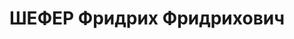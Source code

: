 ---
title: ШЕФЕР Фридрих Фридрихович
description: 'Род. в 1892, Германия, немец, обр.: среднее, член ВКП(б) с 1918 г. Проживал:
  Москва. Начальник центральной бухгалтерии наркомата тяжелой промышленности.

  Арестован 07.09.1937. Приговор: ВК ВС СССР, 28.11.1937 – ВМН. Расстрелян 28.11.1937,
  г.Москва, захоронен в "Коммунарке".

  Реабилитирован ВК ВС СССР 02.08.1957'
---